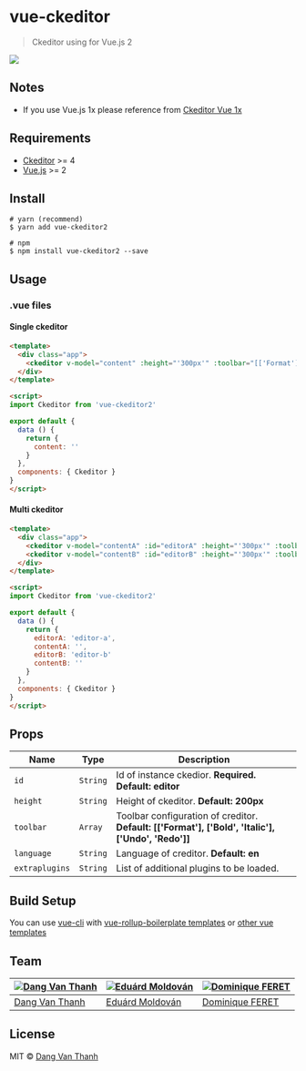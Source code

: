 # vue-ckeditor

> Ckeditor using for Vue.js 2

![](https://raw.githubusercontent.com/dangvanthanh/vue-ckeditor2/master/screenshot.png)

## Notes

- If you use Vue.js 1x please reference from [Ckeditor Vue 1x](https://github.com/dangvanthanh/vue-ckeditor/tree/1.0)

## Requirements

- [Ckeditor](http://ckeditor.com/) >= 4
- [Vue.js](http://vuejs.org/) >= 2

## Install

```
# yarn (recommend)
$ yarn add vue-ckeditor2

# npm
$ npm install vue-ckeditor2 --save
```

## Usage

### .vue files

#### Single ckeditor
```html
<template>
  <div class="app">
    <ckeditor v-model="content" :height="'300px'" :toolbar="[['Format']]"></ckeditor>
  </div>
</template>

<script>
import Ckeditor from 'vue-ckeditor2'

export default {
  data () {
    return {
      content: ''
    }
  },
  components: { Ckeditor }
}
</script>
```

#### Multi ckeditor
```html
<template>
  <div class="app">
    <ckeditor v-model="contentA" :id="editorA" :height="'300px'" :toolbar="[['Format']]"></ckeditor>
    <ckeditor v-model="contentB" :id="editorB" :height="'300px'" :toolbar="[['Format']]"></ckeditor>
  </div>
</template>

<script>
import Ckeditor from 'vue-ckeditor2'

export default {
  data () {
    return {
      editorA: 'editor-a',
      contentA: '',
      editorB: 'editor-b'
      contentB: ''
    }
  },
  components: { Ckeditor }
}
</script>
```

## Props

| Name           | Type     | Description                              |
| -------------- | -------- | ---------------------------------------- |
| `id`           | `String` | Id of instance ckedior. **Required. Default: editor** |
| `height`       | `String` | Height of ckeditor. **Default: 200px**   |
| `toolbar`      | `Array`  | Toolbar configuration of creditor. **Default: [['Format'], ['Bold', 'Italic'], ['Undo', 'Redo']]** |
| `language`     | `String` | Language of creditor. **Default: en**    |
| `extraplugins` | `String` | List of additional plugins to be loaded. |

## Build Setup

You can use [vue-cli](https://github.com/vuejs/vue-cli) with [vue-rollup-boilerplate templates](https://github.com/dangvanthanh/vue-rollup-boilerplate) or [other vue templates](https://github.com/vuejs-templates)

## Team

[![Dang Van Thanh](https://avatars3.githubusercontent.com/u/2674850?v=3&s=100)](https://github.com/dangvanthanh) | [![Eduárd Moldován](https://avatars3.githubusercontent.com/u/1571258?v=3&s=100)](https://github.com/edimoldovan) | [![Dominique FERET](https://avatars1.githubusercontent.com/u/7206135?v=3&s=100)](https://github.com/DominiqueFERET)
---|---|---
[Dang Van Thanh](https://github.com/dangvanthanh) | [Eduárd Moldován](https://github.com/edimoldovan) | [Dominique FERET](https://github.com/DominiqueFERET)

## License

MIT © [Dang Van Thanh](http://dangthanh.org)
